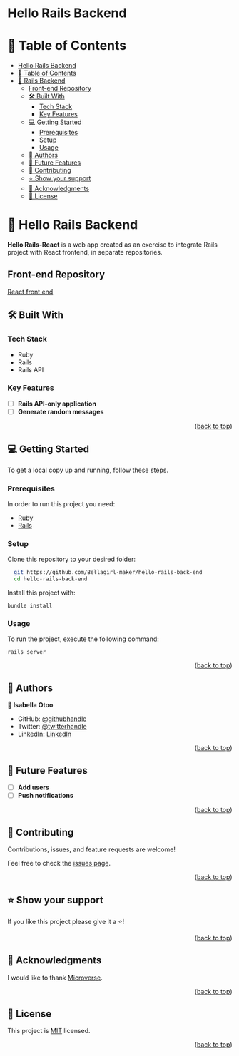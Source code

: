 # Hello Rails Backend

<a name="readme-top"></a>

<!-- TABLE OF CONTENTS -->

# 📗 Table of Contents

- [Hello Rails Backend](#hello-rails-backend)
- [📗 Table of Contents](#-table-of-contents)
- [📖 Rails Backend ](#-rails-backend-)
  - [Front-end Repository](#front-end-repository)
  - [🛠 Built With ](#-built-with-)
    - [Tech Stack ](#tech-stack-)
    - [Key Features ](#key-features-)
  - [💻 Getting Started ](#-getting-started-)
    - [Prerequisites](#prerequisites)
    - [Setup](#setup)
    - [Usage](#usage)
  - [👥 Authors ](#-authors-)
  - [🔭 Future Features ](#-future-features-)
  - [🤝 Contributing ](#-contributing-)
  - [⭐️ Show your support ](#️-show-your-support-)
  - [🙏 Acknowledgments ](#-acknowledgments-)
  - [📝 License ](#-license-)

<!-- PROJECT DESCRIPTION -->

# 📖 Hello Rails Backend <a name="about-project"></a>

**Hello Rails-React** is a web app created as an exercise to integrate Rails project with React frontend, in separate repositories.

## Front-end Repository
[React front end](https://github.com/Bellagirl-maker/hello-react-front-end/tree/hello-front-end)

## 🛠 Built With <a name="built-with"></a>

### Tech Stack <a name="tech-stack"></a>

- Ruby
- Rails
- Rails API

<!-- Features -->

### Key Features <a name="key-features"></a>

- [ ] **Rails API-only application**
- [ ] **Generate random messages**

<p align="right">(<a href="#readme-top">back to top</a>)</p>


<!-- GETTING STARTED -->

## 💻 Getting Started <a name="getting-started"></a>

To get a local copy up and running, follow these steps.

### Prerequisites

In order to run this project you need:

- [Ruby](https://www.ruby-lang.org/en/)
- [Rails](https://rubyonrails.org/)

### Setup

Clone this repository to your desired folder:

```sh
  git https://github.com/Bellagirl-maker/hello-rails-back-end
  cd hello-rails-back-end
```

<!-- ### Install -->

Install this project with:

```
bundle install
```

### Usage

To run the project, execute the following command:

```
rails server
```

<p align="right">(<a href="#readme-top">back to top</a>)</p>

<!-- AUTHORS -->

## 👥 Authors <a name="authors"></a>

👤 **Isabella Otoo**

- GitHub: [@githubhandle](https://github.com/Bellagirl-maker)
- Twitter: [@twitterhandle](https://twitter.com/isabella_otoo)
- LinkedIn: [LinkedIn](https://www.linkedin.com/in/isabella-otoo)

<p align="right">(<a href="#readme-top">back to top</a>)</p>

<!-- FUTURE FEATURES -->

## 🔭 Future Features <a name="future-features"></a>

- [ ] **Add users**
- [ ] **Push notifications**

<p align="right">(<a href="#readme-top">back to top</a>)</p>

<!-- CONTRIBUTING -->

## 🤝 Contributing <a name="contributing"></a>

Contributions, issues, and feature requests are welcome!

Feel free to check the [issues page](../../issues/).

<p align="right">(<a href="#readme-top">back to top</a>)</p>

<!-- SUPPORT -->

## ⭐️ Show your support <a name="support"></a>

If you like this project please give it a ⭐️!

<p align="right">(<a href="#readme-top">back to top</a>)</p>

<!-- ACKNOWLEDGEMENTS -->

## 🙏 Acknowledgments <a name="acknowledgements"></a>

I would like to thank [Microverse](https://bit.ly/MicroverseTN).

<p align="right">(<a href="#readme-top">back to top</a>)</p>

<!-- LICENSE -->

## 📝 License <a name="license"></a>

This project is [MIT](./LICENSE) licensed.

<p align="right">(<a href="#readme-top">back to top</a>)</p>